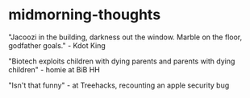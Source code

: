 # midmorning-thoughts
"Jacoozi in the building, darkness out the window. Marble on the floor, godfather goals." - Kdot King

"Biotech exploits children with dying parents and parents with dying children" - homie at BiB HH

"Isn't that funny" - at Treehacks, recounting an apple security bug 
